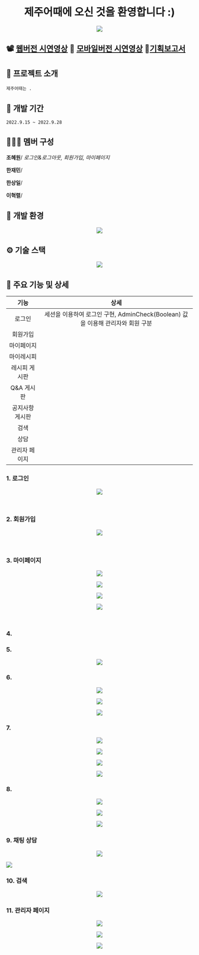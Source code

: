 <h1 align="center">제주어때에 오신 것을 환영합니다 :)</h1>

<p align="center">
  <img src="./Readme_assets/main.PNG">
<p>

## :film_projector: [웹버전 시연영상](https://youtu.be/21dfU2m0mz4) :iphone: [모바일버전 시연영상](https://youtu.be/ek9YBXw9iXo) :loudspeaker:[기획보고서](https://drive.google.com/file/d/1tgI4TGPzVjk94w7uZH6swSkuV7SN0593/view?usp=sharing)



## :convenience_store: 프로젝트 소개
```
제주어때는 .
```


## 📅 개발 기간
```
2022.9.15 ~ 2022.9.28
```


## 🧑‍🤝‍🧑 멤버 구성
**조혜원**/ _로그인&로그아웃, 회원가입, 마이페이지_

**한재민**/

**한상일**/ 

**이혁렬**/ 




## 🧰 개발 환경
<p align="center">
  <img src="./Readme_assets/environment.png">
<p>


## ⚙️ 기술 스택
<p align="center">
  <img src="./Readme_assets/tech_stack.png">
<p>


## 🔨 주요 기능 및 상세

|기능|상세|
|:--:|:--:|
|로그인|세션을 이용하여 로그인 구현, AdminCheck(Boolean) 값을 이용해 관리자와 회원 구분|
|회원가입| |
|마이페이지| |
|마이레시피||
|레시피 게시판| |
|Q&A 게시판| |
|공지사항 게시판| 
|검색||
|상담||
|관리자 페이지| 

### 1. 로그인
<p align="center">
  <img src="./Readme_assets/login.PNG">
<p>
<br>

### 2. 회원가입
<p align="center">
  <img src="./Readme_assets/register.PNG">
<p>
<br>

### 3. 마이페이지
<p align="center">
  <img src="./Readme_assets/mypage1.PNG">
<p>

<p align="center">
  <img src="./Readme_assets/mypage2.PNG">
<p>

<p align="center">
  <img src="./Readme_assets/mypage3.PNG">
<p>

<p align="center">
  <img src="./Readme_assets/mypage4.PNG">
<p>
<br>

### 4. 

### 5. 
<p align="center">
<img src="./Readme_assets/recipe_list_1.png">
</p>

### 6. 
<p align="center">
<img src="./Readme_assets/recipe_dtail_1.png">
</p>

<p align="center">
<img src="./Readme_assets/recipe_modify_1.png">
</p>

<p align="center">
<img src="./Readme_assets/recipe_write_1.png">
</p>


### 7.
<p align="center">
<img src="./Readme_assets/qna_list.png">
</p>

<p align="center">
<img src="./Readme_assets/qna_search.png">
</p>

<p align="center">
<img src="./Readme_assets/qna_dtail.png">
</p>

<p align="center">
<img src="./Readme_assets/qna_write.png">
</p>

### 8. 

<p align="center">
<img src="./Readme_assets/notice_1.png">
</p>

<p align="center">
<img src="./Readme_assets/notice_2.png">
</p>

<p align="center">
<img src="./Readme_assets/notice_3.png">
</p>

### 9. 채팅 상담
<p align="center">
<img src="https://user-images.githubusercontent.com/109611438/193573724-af74d886-ac1d-4a49-8762-7a397c5aaf18.JPG"/>
</p>
<p>
<img src="https://user-images.githubusercontent.com/109611438/193573728-7c788814-80ae-4316-83a3-34f21b8c7c98.jpg"/>
</p>

### 10. 검색
<p align="center">
<img src="https://user-images.githubusercontent.com/109611438/193573734-3a6133de-0c72-4373-a794-6c60fb999565.JPG"/>
</p>

### 11. 관리자 페이지
<p align="center">
<img src="./Readme_assets/admin_police.png"/>
</p>

<p align="center">
<img src="./Readme_assets/admin_member.png"/>
</p>

<p align="center">
<img src="./Readme_assets/admin_board.png"/>
</p>


















<!--Readme 참고 사이트-->
<!--https://github.com/n0hack/readme-template/blob/main/README.md-->
<!--https://github.com/n0hack/readme-template-->
